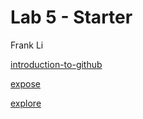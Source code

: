 # Lab 5 - Starter
Frank Li

[introduction-to-github](https://github.com/litianqing2887/introduction-to-github)

[expose](https://litianqing2887.github.io/Lab5_Starter/expose.html)

[explore](https://litianqing2887.github.io/Lab5_Starter/explore.html)
